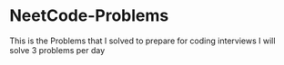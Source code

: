 # NeetCode-Problems
This is the Problems that I solved to prepare for coding interviews
I will solve 3 problems per day
